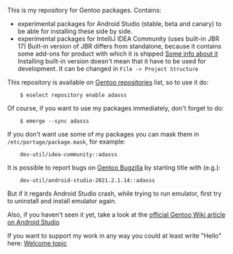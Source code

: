 This is my repository for Gentoo packages. Contains:
 * experimental packages for Android Studio (stable, beta and canary) to be able for installing these side by side.
 * experimental packages for IntelliJ IDEA Community (uses built-in JBR 17)
    Built-in version of JBR differs from standalone, because it contains some add-ons for product with which it is shipped
    [Some info about it](https://intellij-support.jetbrains.com/hc/en-us/community/posts/360010476759-Why-do-I-need-the-JetBrains-version-of-products-with-JBR-and-why-is-this-version-not-available-now-)
    Installing built-in version doesn't mean that it have to be used for development. It can be changed in `File -> Project Structure`

This repository is available on [Gentoo repositories](https://repos.gentoo.org) list, so to use it do:
```
	$ eselect repository enable adasss
```
Of course, if you want to use my packages immediately, don't forget to do:
```
	$ emerge --sync adasss
```
If you don't want use some of my packages you can mask them in `/etc/portage/package.mask`, for example:
```
    dev-util/idea-community::adasss
```
It is possible to report bugs on [Gentoo Bugzilla](https://bugs.gentoo.org/) by starting title with (e.g.): 
```
	dev-util/android-studio-2021.2.1.14::adasss
```
But if it regards Android Studio crash, while trying to run emulator, first try to uninstall and install emulator again.

Also, if you haven't seen it yet, take a look at the [official Gentoo Wiki article on Android Studio](https://wiki.gentoo.org/wiki/Android_studio)

If you want to support my work in any way you could at least write "Hello" here: [Welcome topic](https://github.com/AdamGiergun/adasss/discussions/1)

